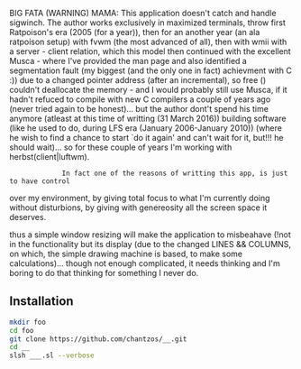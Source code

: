 BIG FATA (WARNING) MAMA:
    This application doesn't catch and handle sigwinch.
    The author works exclusively in maximized terminals, throw
    first Ratpoison's era (2005 (for a year)), then for an
    another year (an ala ratpoison setup) with fvwm (the most
    advanced of all), then with wmii with a server - client
    relation, which this model then continued with the excellent
    Musca - where I've provided the man page and also identified a
    segmentation fault (my biggest (and the only one in fact) achievment
    with C :)) due to a changed pointer address (after an incremental),
    so free () couldn't deallocate the memory -
    and I would probably still use Musca, if it hadn't refuced to compile
    with new C compilers a couple of years ago (never tried again to be
    honest)... but the author dont't spend his time anymore (atleast at this time
    of writting (31 March 2016)) building software (like he used to do, during
    LFS era (January 2006-January 2010))  (where he wish to find a chance
    to start `do it again' and can't wait for it, but!!! he should wait)...
    so for these couple of years I'm working with herbst(client|luftwm).

			     In fact one of the reasons of writting this app, is just to have control
   over my environment, by giving total focus to what I'm currently doing
   without disturbions, by giving with genereosity all the screen space it
   deserves.
   
   thus a simple window resizing will make the application to misbeahave
   (!not in the functionality but its display (due to the changed
    LINES && COLUMNS, on which, the simple drawing machine is based, to
   make some calculations)... though not enough complicated, it needs thinking
   and I'm boring to do that thinking for something I never do.

## Installation

```bash
mkdir foo
cd foo
git clone https://github.com/chantzos/__.git
cd __
slsh ___.sl --verbose
```
